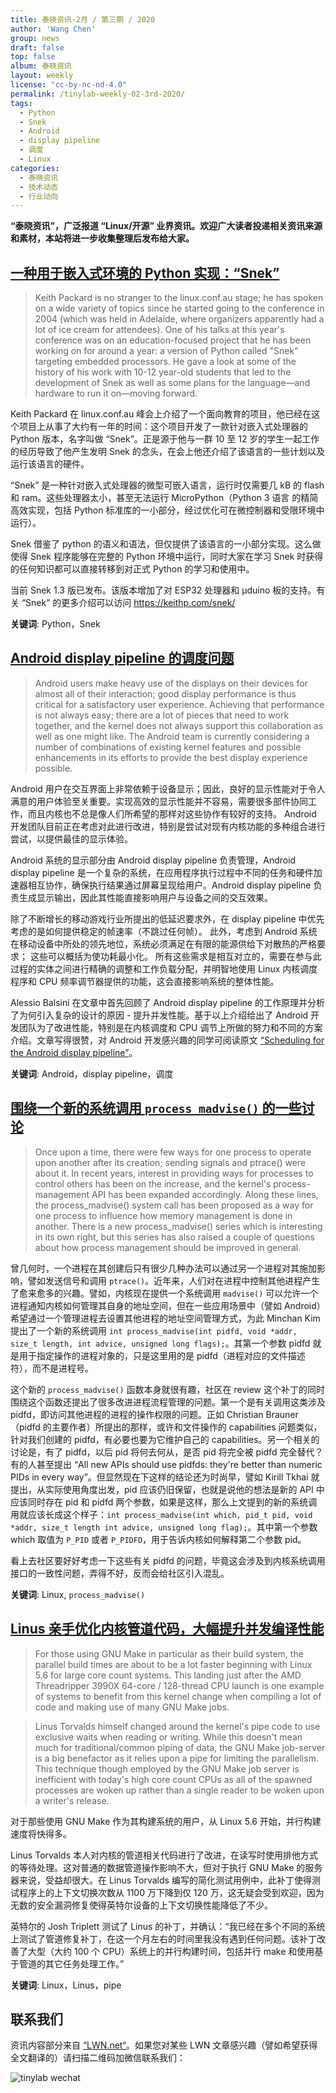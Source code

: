 ```yaml
---
title: 泰晓资讯·2月 / 第三期 / 2020
author: 'Wang Chen'
group: news
draft: false
top: false
album: 泰晓资讯
layout: weekly
license: "cc-by-nc-nd-4.0"
permalink: /tinylab-weekly-02-3rd-2020/
tags:
  - Python
  - Snek
  - Android
  - display pipeline
  - 调度
  - Linux
categories:
  - 泰晓资讯
  - 技术动态
  - 行业动向
---
```


**“泰晓资讯”，广泛报道 “Linux/开源” 业界资讯。欢迎广大读者投递相关资讯来源和素材，本站将进一步收集整理后发布给大家。**

## [**一种用于嵌入式环境的 Python 实现：“Snek”**](https://lwn.net/Articles/810201/)

> Keith Packard is no stranger to the linux.conf.au stage; he has spoken on a wide variety of topics since he started going to the conference in 2004 (which was held in Adelaide, where organizers apparently had a lot of ice cream for attendees). One of his talks at this year's conference was on an education-focused project that he has been working on for around a year: a version of Python called "Snek" targeting embedded processors. He gave a look at some of the history of his work with 10-12 year-old students that led to the development of Snek as well as some plans for the language—and hardware to run it on—moving forward.

Keith Packard 在 linux.conf.au 峰会上介绍了一个面向教育的项目，他已经在这个项目上从事了大约有一年的时间：这个项目开发了一款针对嵌入式处理器的 Python 版本，名字叫做 “Snek”。正是源于他与一群 10 至 12 岁的学生一起工作的经历导致了他产生发明 Snek 的念头，在会上他还介绍了该语言的一些计划以及运行该语言的硬件。

“Snek” 是一种针对嵌入式处理器的微型可嵌入语言，运行时仅需要几 kB 的 flash 和 ram。这些处理器太小，甚至无法运行 MicroPython（Python 3 语言 的精简高效实现，包括 Python 标准库的一小部分，经过优化可在微控制器和受限环境中运行）。

Snek 借鉴了 python 的语义和语法，但仅提供了该语言的一小部分实现。这么做使得 Snek 程序能够在完整的 Python 环境中运行，同时大家在学习 Snek 时获得的任何知识都可以直接转移到对正式 Python 的学习和使用中。

当前 Snek 1.3 版已发布。该版本增加了对 ESP32 处理器和 μduino 板的支持。有关 “Snek” 的更多介绍可以访问  <https://keithp.com/snek/>

**关键词**: Python，Snek

## [**Android display pipeline 的调度问题**](https://lwn.net/Articles/809545/)

> Android users make heavy use of the displays on their devices for almost all of their interaction; good display performance is thus critical for a satisfactory user experience. Achieving that performance is not always easy; there are a lot of pieces that need to work together, and the kernel does not always support this collaboration as well as one might like. The Android team is currently considering a number of combinations of existing kernel features and possible enhancements in its efforts to provide the best display experience possible.

Android 用户在交互界面上非常依赖于设备显示；因此，良好的显示性能对于令人满意的用户体验至关重要。实现高效的显示性能并不容易，需要很多部件协同工作，而且内核也不总是像人们所希望的那样对这些协作有较好的支持。 Android 开发团队目前正在考虑对此进行改进，特别是尝试对现有内核功能的多种组合进行尝试，以提供最佳的显示体验。

Android 系统的显示部分由 Android display pipeline 负责管理，Android display pipeline 是一个复杂的系统，在应用程序执行过程中不同的任务和硬件加速器相互协作，确保执行结果通过屏幕呈现给用户。Android display pipeline 负责生成显示输出，因此其性能直接影响用户与设备之间的交互效果。

除了不断增长的移动游戏行业所提出的低延迟要求外，在 display pipeline 中优先考虑的是如何提供稳定的帧速率（不跳过任何帧）。 此外，考虑到 Android 系统在移动设备中所处的领先地位，系统必须满足在有限的能源供给下对散热的严格要求； 这些可以概括为使功耗最小化。 所有这些需求是相互对立的，需要在参与此过程的实体之间进行精确的调整和工作负载分配，并明智地使用 Linux 内核调度程序和 CPU 频率调节器提供的功能，这会直接影响系统的整体性能。

Alessio Balsini 在文章中首先回顾了 Android display pipeline 的工作原理并分析了为何引入复杂的设计的原因 - 提升并发性能。基于以上介绍给出了 Android 开发团队为了改进性能，特别是在内核调度和 CPU 调节上所做的努力和不同的方案介绍。文章写得很赞，对 Android 开发感兴趣的同学可阅读原文 [“Scheduling for the Android display pipeline”](https://lwn.net/Articles/809545/)。

**关键词**: Android，display pipeline，调度

## [**围绕一个新的系统调用 `process_madvise()` 的一些讨论**](https://lwn.net/Articles/810076/)

> Once upon a time, there were few ways for one process to operate upon another after its creation; sending signals and ptrace() were about it. In recent years, interest in providing ways for processes to control others has been on the increase, and the kernel's process-management API has been expanded accordingly. Along these lines, the process_madvise() system call has been proposed as a way for one process to influence how memory management is done in another. There is a new process_madvise() series which is interesting in its own right, but this series has also raised a couple of questions about how process management should be improved in general.

曾几何时，一个进程在其创建后只有很少几种办法可以通过另一个进程对其施加影响，譬如发送信号和调用 `ptrace()`。近年来，人们对在进程中控制其他进程产生了愈来愈多的兴趣。譬如，内核现在提供一个系统调用 `madvise()` 可以允许一个进程通知内核如何管理其自身的地址空间，但在一些应用场景中（譬如 Android）希望通过一个管理进程去设置其他进程的地址空间管理方式，为此 Minchan Kim 提出了一个新的系统调用 `int process_madvise(int pidfd, void *addr, size_t length, int advice, unsigned long flags);`。其第一个参数 pidfd 就是用于指定操作的进程对象的，只是这里用的是 pidfd（进程对应的文件描述符），而不是进程号。

这个新的 `process_madvise()` 函数本身就很有趣，社区在 review 这个补丁的同时围绕这个函数还提出了很多改进进程流程管理的问题。第一个是有关调用这类涉及 pidfd，即访问其他进程的进程的操作权限的问题。正如 Christian Brauner（pidfd 的主要作者）所提出的那样，或许和文件操作的 capabilities 问题类似，针对我们创建的 pidfd，有必要也要为它维护自己的 capabilities。另一个相关的讨论是，有了 pidfd，以后 pid 将何去何从，是否 pid 将完全被 pidfd 完全替代？有的人甚至提出 “All new APIs should use pidfds: they're better than numeric PIDs in every way”。但显然现在下这样的结论还为时尚早，譬如 Kirill Tkhai 就提出，从实际使用角度出发，pid 应该仍旧保留，也就是说他的想法是新的 API 中应该同时存在 pid 和 pidfd 两个参数，如果是这样，那么上文提到的新的系统调用就应该长成这个样子：`int process_madvise(int which, pid_t pid, void *addr, size_t length int advice, unsigned long flag);`。其中第一个参数 which 取值为 `P_PID` 或者 `P_PIDFD`，用于告诉内核如何解释第二个参数 pid。

看上去社区要好好考虑一下这些有关 pidfd 的问题，毕竟这会涉及到内核系统调用接口的一致性问题，弄得不好，反而会给社区引入混乱。

**关键词**: Linux, `process_madvise()`

## [**Linus 亲手优化内核管道代码，大幅提升并发编译性能**](https://www.phoronix.com/scan.php?page=news_item&px=Linux-Pipe-Parallel-Job-Opt)

> For those using GNU Make in particular as their build system, the parallel build times are about to be a lot faster beginning with Linux 5.6 for large core count systems. This landing just after the AMD Threadripper 3990X 64-core / 128-thread CPU launch is one example of systems to benefit from this kernel change when compiling a lot of code and making use of many GNU Make jobs.

> Linus Torvalds himself changed around the kernel's pipe code to use exclusive waits when reading or writing. While this doesn't mean much for traditional/common piping of data, the GNU Make job-server is a big benefactor as it relies upon a pipe for limiting the parallelism. This technique though employed by the GNU Make job server is inefficient with today's high core count CPUs as all of the spawned processes are woken up rather than a single reader to be woken upon a writer's release.

对于那些使用 GNU Make 作为其构建系统的用户，从 Linux 5.6 开始，并行构建速度将快得多。

Linus Torvalds 本人对内核的管道相关代码进行了改进，在读写时使用排他方式的等待处理。这对普通的数据管道操作影响不大，但对于执行 GNU Make 的服务器来说，受益却很大。在 Linus Torvalds 编写的简化测试用例中，此补丁使得测试程序上的上下文切换次数从 1100 万下降到仅 120 万，这无疑会受到欢迎，因为无数的安全漏洞修复使得英特尔设备的上下文切换性能降低了不少。

英特尔的 Josh Triplett 测试了 Linus 的补丁，并确认：“我已经在多个不同的系统上测试了管道修复补丁，在这一个月左右的时间里我没有遇到任何问题。该补丁改善了大型（大约 100 个 CPU）系统上的并行构建时间，包括并行 make 和使用基于管道的其它任务处理工作。”

**关键词**: Linux，Linus，pipe

## 联系我们

资讯内容部分来自 [“LWN.net“](https://lwn.net/)。如果您对某些 LWN 文章感兴趣（譬如希望获得全文翻译的）请扫描二维码加微信联系我们：

![tinylab wechat](/images/wechat/tinylab.jpg)
